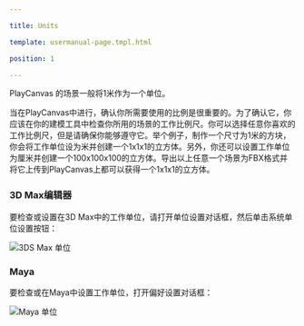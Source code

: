 ---
title: Units
template: usermanual-page.tmpl.html
position: 1
---

PlayCanvas 的场景一般将1米作为一个单位。

当在PlayCanvas中进行，确认你所需要使用的比例是很重要的。为了确认它，你应该在你的建模工具中检查你所用的场景的工作比例尺。你可以选择任意你喜欢的工作比例尺，但是请确保你能够遵守它。举个例子，制作一个尺寸为1米的方块，你会将工作单位设为米并创建一个1x1x1的立方体。另外，你还可以设置工作单位为厘米并创建一个100x100x100的立方体。导出以上任意一个场景为FBX格式并将它上传到PlayCanvas上都可以获得一个1x1x1的立方体。

### 3D Max编辑器

要检查或设置在3D Max中的工作单位，请打开单位设置对话框，然后单击系统单位设置按钮：

![3DS Max 单位][1]

### Maya

要检查或在Maya中设置工作单位，打开偏好设置对话框：

![Maya 单位][2]

[1]: /images/user-manual/assets/models/max-units.png
[2]: /images/user-manual/assets/models/maya-units.png

